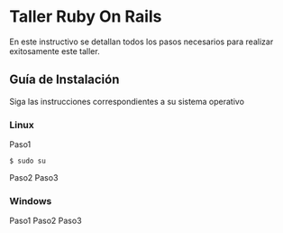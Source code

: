 # Taller Ruby On Rails

En este instructivo se detallan todos los pasos necesarios para realizar exitosamente este taller.

## Guía de Instalación

Siga las instrucciones correspondientes a su sistema operativo

### Linux
Paso1
```
$ sudo su
```
Paso2
Paso3

### Windows
Paso1
Paso2
Paso3

##
